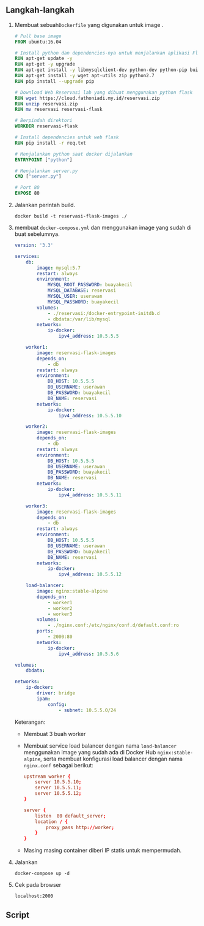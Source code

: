 
## Langkah-langkah

1. Membuat sebuah``Dockerfile`` yang digunakan untuk image .

    ```dockerfile
    # Pull base image
    FROM ubuntu:16.04

    # Install python dan dependencies-nya untuk menjalankan aplikasi Flask
    RUN apt-get update -y
    RUN apt-get -y upgrade
    RUN apt-get install -y libmysqlclient-dev python-dev python-pip build-essential libssl-dev libffi-dev
    RUN apt-get install -y wget apt-utils zip python2.7
    RUN pip install --upgrade pip

    # Download Web Reservasi lab yang dibuat menggunakan python flask
    RUN wget https://cloud.fathoniadi.my.id/reservasi.zip
    RUN unzip reservasi.zip
    RUN mv reservasi reservasi-flask

    # Berpindah direktori
    WORKDIR reservasi-flask

    # Install dependencies untuk web flask
    RUN pip install -r req.txt

    # Menjalankan python saat docker dijalankan
    ENTRYPOINT ["python"]

    # Menjalankan server.py
    CMD ["server.py"]

    # Port 80
    EXPOSE 80
    ```
2. Jalankan perintah build.

    ```docker
    docker build -t reservasi-flask-images ./
    ```

3. membuat ``docker-compose.yml`` dan menggunakan image yang sudah di buat sebelumnya.

    ```yml
    version: '3.3'

    services:
        db:
            image: mysql:5.7
            restart: always
            environment:
                MYSQL_ROOT_PASSWORD: buayakecil
                MYSQL_DATABASE: reservasi
                MYSQL_USER: userawan
                MYSQL_PASSWORD: buayakecil
            volumes:
                - ./reservasi:/docker-entrypoint-initdb.d
                - dbdata:/var/lib/mysql
            networks:
                ip-docker:
                    ipv4_address: 10.5.5.5

        worker1:
            image: reservasi-flask-images
            depends_on:
                - db
            restart: always
            environment:
                DB_HOST: 10.5.5.5
                DB_USERNAME: userawan
                DB_PASSWORD: buayakecil
                DB_NAME: reservasi
            networks:
                ip-docker:
                    ipv4_address: 10.5.5.10

        worker2:
            image: reservasi-flask-images
            depends_on:
                - db
            restart: always
            environment:
                DB_HOST: 10.5.5.5
                DB_USERNAME: userawan
                DB_PASSWORD: buayakecil
                DB_NAME: reservasi
            networks:
                ip-docker:
                    ipv4_address: 10.5.5.11

        worker3:
            image: reservasi-flask-images
            depends_on:
                - db
            restart: always
            environment:
                DB_HOST: 10.5.5.5
                DB_USERNAME: userawan
                DB_PASSWORD: buayakecil
                DB_NAME: reservasi
            networks:
                ip-docker:
                    ipv4_address: 10.5.5.12

        load-balancer:
            image: nginx:stable-alpine
            depends_on:
                - worker1
                - worker2
                - worker3
            volumes:
                - ./nginx.conf:/etc/nginx/conf.d/default.conf:ro
            ports:
                - 2000:80
            networks:
                ip-docker:
                    ipv4_address: 10.5.5.6

    volumes:
        dbdata:

    networks:
        ip-docker:
            driver: bridge
            ipam:
                config:
                    - subnet: 10.5.5.0/24
    ```

    Keterangan:

    * Membuat 3 buah worker  
    * Membuat service load balancer dengan nama ``load-balancer`` menggunakan image yang sudah ada di Docker Hub ``nginx:stable-alpine``, serta membuat konfigurasi load balancer dengan nama ``nginx.conf`` sebagai berikut:

        ```conf
        upstream worker {
            server 10.5.5.10;
            server 10.5.5.11;
            server 10.5.5.12;
        }

        server {
            listen  80 default_server;
            location / {
                proxy_pass http://worker;
            }
        }
        ```

    * Masing masing container diberi IP statis untuk mempermudah.

4. Jalankan

    ```
    docker-compose up -d
    ```



5. Cek pada browser

    ```
    localhost:2000
    ```


## Script
